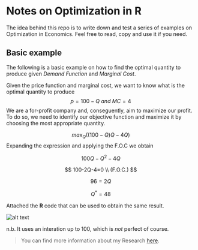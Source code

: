 # Notes on Optimization in R
The idea behind this repo is to write down and test a series of examples on Optimization in Economics. Feel free to read, copy and use it if you need.



## Basic example
The following is a basic example on how to find the optimal quantity to produce given *Demand Function* and *Marginal Cost*.

Given the price function and marginal cost, we want to know what is the optimal quantity to produce
$$
p = 100-Q \ and \ MC=4
$$
We are a for-profit company and, conseguently, aim to maximize our profit. To do so, we need to identify our objective function and maximize it by choosing the most appropriate quantity.

$$
max_Q  ((100-Q)Q-4Q)
$$
Expanding the expression and applying the F.O.C we obtain

$$
100Q-Q^2 -4Q
$$

$$
100-2Q-4=0  \\ (F.O.C.)
$$

$$
96= 2Q
$$

$$
Q^* = 48
$$

Attached the **R** code that can be used to obtain the same result.

![alt text](http://url/to/img.png)



n.b. It uses an interation up to 100, which is *not* perfect of course.

> You can find more information about my Research [here](https://sites.google.com/view/carmineapice/home).

